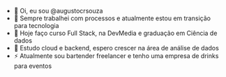- 👋 Oi, eu sou @augustocrsouza
- 👀 Sempre trabalhei com processos e atualmente estou em transição para tecnologia 
- 🌱 Hoje faço curso Full Stack, na DevMedia e graduação em Ciência de dados
- 🎲 Estudo cloud e backend, espero crescer na área de análise de dados
- ⚡ Atualmente sou bartender freelancer e tenho uma empresa de drinks para eventos

<!---
augustocrsouza/augustocrsouza is a ✨ special ✨ repository because its `README.md` (this file) appears on your GitHub profile.
You can click the Preview link to take a look at your changes.
--->
